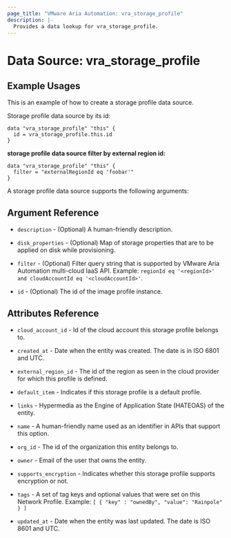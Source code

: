 ```yaml
---
page_title: "VMware Aria Automation: vra_storage_profile"
description: |-
  Provides a data lookup for vra_storage_profile.
---
```


# Data Source: vra_storage_profile

## Example Usages

This is an example of how to create a storage profile data source.

Storage profile data source by its id:

```hcl
data "vra_storage_profile" "this" {
  id = vra_storage_profile.this.id
}
```

**storage profile data source filter by external region id:**

```hcl
data "vra_storage_profile" "this" {
  filter = "externalRegionId eq 'foobar'"
}
```

A storage profile data source supports the following arguments:

## Argument Reference

* `description` - (Optional) A human-friendly description.

* `disk_properties` - (Optional) Map of storage properties that are to be applied on disk while provisioning.

* `filter` - (Optional) Filter query string that is supported by VMware Aria Automation multi-cloud IaaS API. Example: `regionId eq '<regionId>' and cloudAccountId eq '<cloudAccountId>'`.

* `id` - (Optional) The id of the image profile instance.

## Attributes Reference

* `cloud_account_id` - Id of the cloud account this storage profile belongs to.

* `created_at` - Date when the entity was created. The date is in ISO 6801 and UTC.

* `external_region_id` - The id of the region as seen in the cloud provider for which this profile is defined.

* `default_item` - Indicates if this storage profile is a default profile.

* `links` - Hypermedia as the Engine of Application State (HATEOAS) of the entity.

* `name` - A human-friendly name used as an identifier in APIs that support this option.

* `org_id` - The id of the organization this entity belongs to.

* `owner` - Email of the user that owns the entity.

* `supports_encryption` - Indicates whether this storage profile supports encryption or not.

* `tags` - A set of tag keys and optional values that were set on this Network Profile. Example: `[ { "key" : "ownedBy", "value": "Rainpole" } ]`

* `updated_at` - Date when the entity was last updated. The date is ISO 8601 and UTC.
